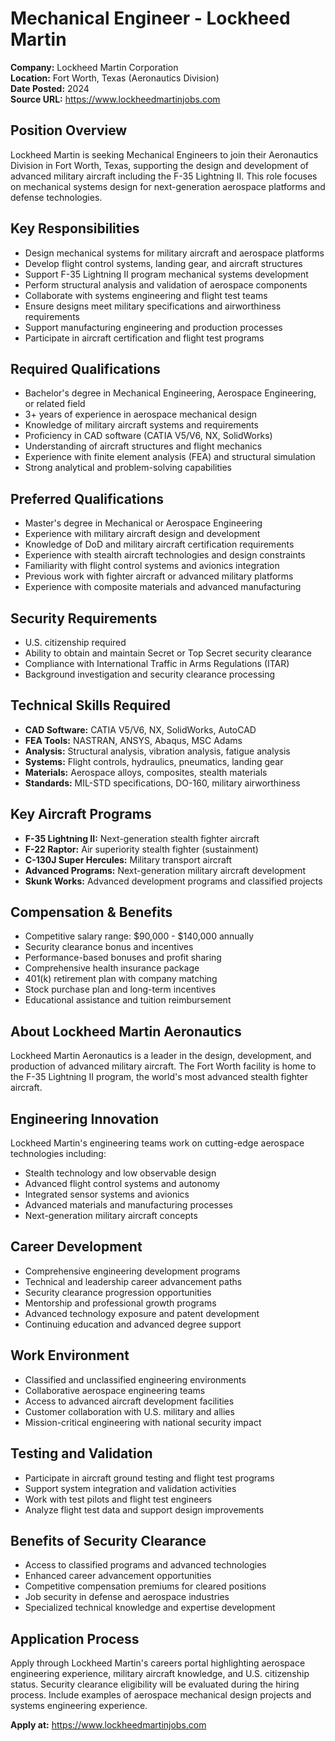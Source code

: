 # Mechanical Engineer - Lockheed Martin

**Company:** Lockheed Martin Corporation  
**Location:** Fort Worth, Texas (Aeronautics Division)  
**Date Posted:** 2024  
**Source URL:** https://www.lockheedmartinjobs.com

## Position Overview

Lockheed Martin is seeking Mechanical Engineers to join their Aeronautics Division in Fort Worth, Texas, supporting the design and development of advanced military aircraft including the F-35 Lightning II. This role focuses on mechanical systems design for next-generation aerospace platforms and defense technologies.

## Key Responsibilities

- Design mechanical systems for military aircraft and aerospace platforms
- Develop flight control systems, landing gear, and aircraft structures
- Support F-35 Lightning II program mechanical systems development
- Perform structural analysis and validation of aerospace components
- Collaborate with systems engineering and flight test teams
- Ensure designs meet military specifications and airworthiness requirements
- Support manufacturing engineering and production processes
- Participate in aircraft certification and flight test programs

## Required Qualifications

- Bachelor's degree in Mechanical Engineering, Aerospace Engineering, or related field
- 3+ years of experience in aerospace mechanical design
- Knowledge of military aircraft systems and requirements
- Proficiency in CAD software (CATIA V5/V6, NX, SolidWorks)
- Understanding of aircraft structures and flight mechanics
- Experience with finite element analysis (FEA) and structural simulation
- Strong analytical and problem-solving capabilities

## Preferred Qualifications

- Master's degree in Mechanical or Aerospace Engineering
- Experience with military aircraft design and development
- Knowledge of DoD and military aircraft certification requirements
- Experience with stealth aircraft technologies and design constraints
- Familiarity with flight control systems and avionics integration
- Previous work with fighter aircraft or advanced military platforms
- Experience with composite materials and advanced manufacturing

## Security Requirements

- U.S. citizenship required
- Ability to obtain and maintain Secret or Top Secret security clearance
- Compliance with International Traffic in Arms Regulations (ITAR)
- Background investigation and security clearance processing

## Technical Skills Required

- **CAD Software:** CATIA V5/V6, NX, SolidWorks, AutoCAD
- **FEA Tools:** NASTRAN, ANSYS, Abaqus, MSC Adams
- **Analysis:** Structural analysis, vibration analysis, fatigue analysis
- **Systems:** Flight controls, hydraulics, pneumatics, landing gear
- **Materials:** Aerospace alloys, composites, stealth materials
- **Standards:** MIL-STD specifications, DO-160, military airworthiness

## Key Aircraft Programs

- **F-35 Lightning II:** Next-generation stealth fighter aircraft
- **F-22 Raptor:** Air superiority stealth fighter (sustainment)
- **C-130J Super Hercules:** Military transport aircraft
- **Advanced Programs:** Next-generation military aircraft development
- **Skunk Works:** Advanced development programs and classified projects

## Compensation & Benefits

- Competitive salary range: $90,000 - $140,000 annually
- Security clearance bonus and incentives
- Performance-based bonuses and profit sharing
- Comprehensive health insurance package
- 401(k) retirement plan with company matching
- Stock purchase plan and long-term incentives
- Educational assistance and tuition reimbursement

## About Lockheed Martin Aeronautics

Lockheed Martin Aeronautics is a leader in the design, development, and production of advanced military aircraft. The Fort Worth facility is home to the F-35 Lightning II program, the world's most advanced stealth fighter aircraft.

## Engineering Innovation

Lockheed Martin's engineering teams work on cutting-edge aerospace technologies including:
- Stealth technology and low observable design
- Advanced flight control systems and autonomy
- Integrated sensor systems and avionics
- Advanced materials and manufacturing processes
- Next-generation military aircraft concepts

## Career Development

- Comprehensive engineering development programs
- Technical and leadership career advancement paths
- Security clearance progression opportunities
- Mentorship and professional growth programs
- Advanced technology exposure and patent development
- Continuing education and advanced degree support

## Work Environment

- Classified and unclassified engineering environments
- Collaborative aerospace engineering teams
- Access to advanced aircraft development facilities
- Customer collaboration with U.S. military and allies
- Mission-critical engineering with national security impact

## Testing and Validation

- Participate in aircraft ground testing and flight test programs
- Support system integration and validation activities
- Work with test pilots and flight test engineers
- Analyze flight test data and support design improvements

## Benefits of Security Clearance

- Access to classified programs and advanced technologies
- Enhanced career advancement opportunities
- Competitive compensation premiums for cleared positions
- Job security in defense and aerospace industries
- Specialized technical knowledge and expertise development

## Application Process

Apply through Lockheed Martin's careers portal highlighting aerospace engineering experience, military aircraft knowledge, and U.S. citizenship status. Security clearance eligibility will be evaluated during the hiring process. Include examples of aerospace mechanical design projects and systems engineering experience.

**Apply at:** https://www.lockheedmartinjobs.com